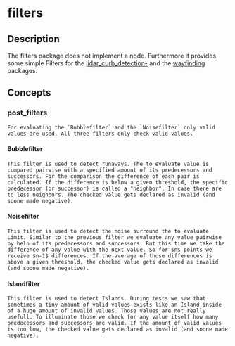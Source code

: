 # filters

## Description
The filters package does not implement a node. Furthermore it provides some simple Filters for the [lidar_curb_detection-](../lidar_curb_detection/README.md) and the [wayfinding](../wayfinding/README.md) packages.

## Concepts
### post_filters
    For evaluating the `Bubblefilter` and the `Noisefilter` only valid values are used. All three filters only check valid values.
#### Bubblefilter
    This filter is used to detect runaways. The to evaluate value is compared pairwise with a specified amount of its predecessors and successors. For the comparison the difference of each pair is calculated. If the difference is below a given threshold, the specific predecessor (or successor) is called a "neighbor". In case there are to less neighbors. The checked value gets declared as invalid (and soone made negative).

#### Noisefilter
    This filter is used to detect the noise surround the to evaluate Limit. Similar to the previous filter we evaluate any value pairwise by help of its predecessors and successors. But this time we take the difference of any value with the next value. So for $n$ points we receive $n-1$ differences. If the average of those differences is above a given threshold, the checked value gets declared as invalid (and soone made negative).

#### Islandfilter
    This filter is used to detect Islands. During tests we saw that sometimes a tiny amount of valid values exists like an Island inside of a huge amount of invalid values. Those values are not really usefull. To illuminate those we check for any value itself how many predecessors and successors are valid. If the amount of valid values is too low, the checked value gets declared as invalid (and soone made negative).